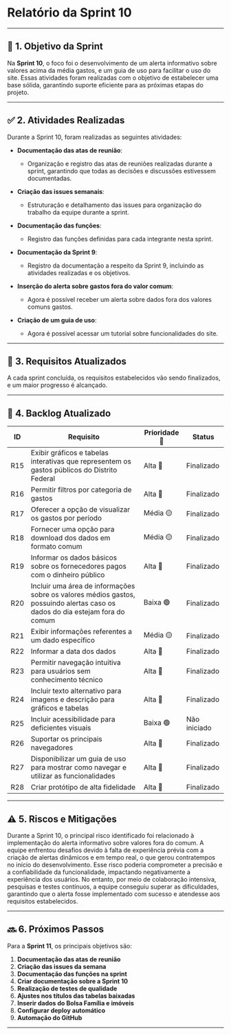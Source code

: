 # **Relatório da Sprint 10**

---

## 🎯 **1. Objetivo da Sprint**

Na **Sprint 10**, o foco foi o desenvolvimento de um alerta informativo sobre valores acima da média gastos, e um guia de uso para facilitar o uso do site. Essas atividades foram realizadas com o objetivo de estabelecer uma base sólida, garantindo suporte eficiente para as próximas etapas do projeto.

---

## ✅ **2. Atividades Realizadas**

Durante a Sprint 10, foram realizadas as seguintes atividades:

- **Documentação das atas de reunião**:
  - Organização e registro das atas de reuniões realizadas durante a sprint, garantindo que todas as decisões e discussões estivessem documentadas.

- **Criação das issues semanais**:
  - Estruturação e detalhamento das issues para organização do trabalho da equipe durante a sprint.

- **Documentação das funções**:
  - Registro das funções definidas para cada integrante nesta sprint.

- **Documentação da Sprint 9**:
  - Registro da documentação a respeito da Sprint 9, incluindo as atividades realizadas e os objetivos.

- **Inserção do alerta sobre gastos fora do valor comum**:
  - Agora é possível receber um alerta sobre dados fora dos valores comuns gastos.

- **Criação de um guia de uso**:
  - Agora é possível acessar um tutorial sobre funcionalidades do site.

---

## 📝 **3. Requisitos Atualizados**

A cada sprint concluída, os requisitos estabelecidos vão sendo finalizados, e um maior progresso é alcançado.

---

## 📅 **4. Backlog Atualizado**

| ID  | Requisito                                                                                                                    | Prioridade 🚨 | Status       |
| --- | ---------------------------------------------------------------------------------------------------------------------------- | ------------- | ------------ |
| R15 | Exibir gráficos e tabelas interativas que representem os gastos públicos do Distrito Federal                                 | Alta 🔴       | Finalizado   |
| R16 | Permitir filtros por categoria de gastos                                                                                     | Alta 🔴       | Finalizado   |
| R17 | Oferecer a opção de visualizar os gastos por período                                                                         | Média 🟡      | Finalizado   |
| R18 | Fornecer uma opção para download dos dados em formato comum                                                                  | Média 🟡      | Finalizado   |
| R19 | Informar os dados básicos sobre os fornecedores pagos com o dinheiro público                                                 | Alta 🔴       | Finalizado   |
| R20 | Incluir uma área de informações sobre os valores médios gastos, possuindo alertas caso os dados do dia estejam fora do comum | Baixa 🟢      | Finalizado   |
| R21 | Exibir informações referentes a um dado específico                                                                           | Média 🟡      | Finalizado   |
| R22 | Informar a data dos dados                                                                                                    | Alta 🔴       | Finalizado   |
| R23 | Permitir navegação intuitiva para usuários sem conhecimento técnico                                                          | Alta 🔴       | Finalizado   |
| R24 | Incluir texto alternativo para imagens e descrição para gráficos e tabelas                                                   | Alta 🔴       | Finalizado   |
| R25 | Incluir acessibilidade para deficientes visuais                                                                              | Baixa 🟢      | Não iniciado |
| R26 | Suportar os principais navegadores                                                                                           | Alta 🔴       | Finalizado   |
| R27 | Disponibilizar um guia de uso para mostrar como navegar e utilizar as funcionalidades                                        | Alta 🔴       | Finalizado   |
| R28 | Criar protótipo de alta fidelidade                                                                                           | Alta 🔴       | Finalizado   |

---

## ⚠️ **5. Riscos e Mitigações**

Durante a Sprint 10, o principal risco identificado foi relacionado à implementação do alerta informativo sobre valores fora do comum. A equipe enfrentou desafios devido à falta de experiência prévia com a criação de alertas dinâmicos e em tempo real, o que gerou contratempos no início do desenvolvimento. Esse risco poderia comprometer a precisão e a confiabilidade da funcionalidade, impactando negativamente a experiência dos usuários. No entanto, por meio de colaboração intensiva, pesquisas e testes contínuos, a equipe conseguiu superar as dificuldades, garantindo que o alerta fosse implementado com sucesso e atendesse aos requisitos estabelecidos.

---

## 🔜 **6. Próximos Passos**

Para a **Sprint 11**, os principais objetivos são:

1. **Documentação das atas de reunião**
2. **Criação das issues da semana**
3. **Documentação das funções na sprint**
4. **Criar documentação sobre a Sprint 10**
5. **Realização de testes de qualidade**
6. **Ajustes nos títulos das tabelas baixadas**
7. **Inserir dados do Bolsa Família e imóveis**
8. **Configurar deploy automático**
9. **Automação do GitHub**

---
